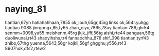 # naying_81
tiantian,67yh
hahahahhaah,7855
ok_iouh,65gr,45rg
links ok,564r.yuhgg
tiaotiao.9088
jinrgongx,65,ty65
zhan_oiyu,7865,78uy
tiantian.786,ghr54
senmm+0098,yu55
meishenm,45rg
jkjk_jfff,56tg
aishi,rte44
panguan,56tg
duoliwunai,rt43
shaoyihshs,tr4
fannaochhu_878
shif_098
tiantian,tyrf43
zhibo,67thg
yuenna,5643,56gr
kojkii,56gf
ghgghu,y556,rt43
8907hok,dfs2,rtew2
